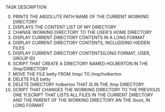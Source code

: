 TASK DESCRIPTION

0. PRINTS THE ABSOLUTE PATH NAME OF THE CURRENT WORKING DIRECTORY
1. DISPLAYS THE CONTENT LIST OF MY DIRECTORY
2. CHANGE WORKING DIRECTORY TO THE USER'S HOME DIRECTORY
3. DISPLAY CURRENT DIRECTORY CONTENTS IN A LONG FORMAT
4. DISPLAY CURRENT DIRECTORY CONTENTS, INCLUDDING HIDDEN FILES
5. DISPLAY CURRENT DIRECTORY CONTENTS(LONG FORMAT, USER, GROUP ID)
6. SCRIPT THAT CREATE A DIRECTORY NAMED HOLBERTON IN THE /tmp/DIRECTORY
7. MOVE THE FILE betty FROM /tmp/ TO /tmp/holberton
8. DELETE FILE betty
9. DELETE DIRECTORY holberton THAT IS IN THE /tmp DIRECTORY
10. SCRIPT THAT CHANGES THE WORKING DIRECTORY TO THE PREVIOUS ONE 
11.SCRIPT THAT LISTS ALL FILES IN THE CURRENT DIRECTORY AND THE PARENT OF THE WORKING DIRECTORY AN THE /boot, IN LONG FORMAT